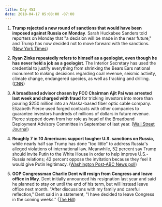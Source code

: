 ```yaml
---
title: Day 453
date: 2018-04-17 05:08:00 -07:00
---
```


1. **Trump rejected a new round of sanctions that would have been imposed against Russia on Monday**. Sarah Huckabee Sanders told reporters on Monday that "a decision will be made in the near future," and Trump has now decided not to move forward with the sanctions. ([New York Times](https://www.nytimes.com/2018/04/16/us/politics/trump-rejects-sanctions-russia-syria.html))

2. **Ryan Zinke repeatedly refers to himself as a geologist, even though he has never held a job as a geologist**. The Interior Secretary has used the credential to justify everything from shrinking the Bears Ears national monument to making decisions regarding coal revenue, seismic activity, climate change, endangered species, as well as fracking and drilling. ([CNN](https://www.cnn.com/2018/04/17/politics/ryan-zinke-geologist-interior-secretary/index.html))

3. **A broadband advisor chosen by FCC Chairman Ajit Pai was arrested last week and charged with fraud** for tricking investors into more than pouring $250 million into an Alaska-based fiber optic cable company. Elizabeth Pierce used forged contracts with other companies to guarantee investors hundreds of millions of dollars in future revenue. Pierce stepped down from her role as head of the  Broadband Deployment Advisory Committee in September of last year. ([Wall Street Journal](https://www.wsj.com/articles/former-ceo-of-alaska-telecom-firm-accused-of-fraud-1523559675))

4. **Roughly 7 in 10 Americans support tougher U.S. sanctions on Russia**, while nearly half say Trump has done "too little" to address Russia's alleged violations of international law. Meanwhile, 52 percent say Trump should invite Putin to the White House in order to help improve U.S.-Russia relations; 42 percent oppose the invitation because they feel it would give Putin legitimacy. ([Washington Post-ABC News poll](https://www.washingtonpost.com/news/the-fix/wp/2018/04/17/large-majority-supports-tougher-russia-sanctions-post-abc-poll-finds/?utm_term=.66c7bff2533f))

5. **GOP Congressman Charlie Dent will resign from Congress and leave office in May**. Dent initially announced his resignation last year and said he planned to stay on until the end of his term, but will instead leave office next month. "After discussions with my family and careful reflection," Dent said in a statement, "I have decided to leave Congress in the coming weeks.” ([The Hill](http://thehill.com/homenews/house/383508-gop-rep-dent-will-leave-congress-in-may))